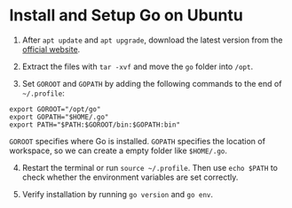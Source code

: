 # Install and Setup Go on Ubuntu

1. After `apt update` and `apt upgrade`, download the latest version from the [official website](https://golang.org/dl/).

2. Extract the files with `tar -xvf` and move the `go` folder into `/opt`.

3. Set `GOROOT` and `GOPATH` by adding the following commands to the end of `~/.profile`:

  ```text
  export GOROOT="/opt/go"
  export GOPATH="$HOME/.go"
  export PATH="$PATH:$GOROOT/bin:$GOPATH:bin"
  ```

  `GOROOT` specifies where Go is installed. `GOPATH` specifies the location of workspace, so we can create a empty folder like `$HOME/.go`.

4. Restart the terminal or run `source ~/.profile`. Then use `echo $PATH` to check whether the environment variables are set correctly.

4. Verify installation by running `go version` and `go env`.
